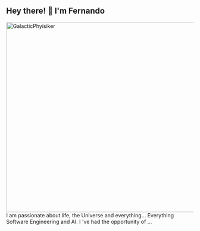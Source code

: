 ## Hey there! 👋 I'm Fernando
<img width="512" height="512" alt="GalacticPhyisiker" src="https://github.com/user-attachments/assets/07f0df5f-f099-42a8-b625-609b631f06cd" />
I am passionate about life, the Universe and everything... Everything Software Engineering and AI.
I 've had the opportunity of ...


<!--
**fcuriel66/fcuriel66** is a ✨ _special_ ✨ repository because its `README.md` (this file) appears on your GitHub profile.

Here are some ideas to get you started:

- 🔭 I’m currently working on ...
- 🌱 I’m currently learning ...
- 👯 I’m looking to collaborate on ...
- 🤔 I’m looking for help with ...
- 💬 Ask me about ...
- 📫 How to reach me: ...
- 😄 Pronouns: ...
- ⚡ Fun fact: ...
-->
